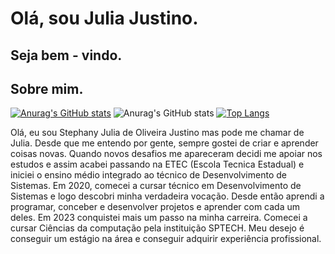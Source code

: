 # Olá, sou Julia Justino.
##   Seja bem - vindo. 
## Sobre mim.
[![Anurag's GitHub stats](https://github-readme-stats.vercel.app/api?username=JuliaOJustino)](https://github.com/anuraghazra/github-readme-stats)
![Anurag's GitHub stats](https://github-readme-stats.vercel.app/api?username=JuliaOJustino&show_icons=true&theme=transparent)
[![Top Langs](https://github-readme-stats.vercel.app/api/top-langs/?username=JuliaOJustino)](https://github.com/anuraghazra/github-readme-stats)

<div id="txtp">
    Olá, eu sou Stephany Julia de Oliveira Justino mas pode me chamar de Julia. Desde que me entendo por gente, sempre gostei de criar e aprender coisas novas. Quando novos desafios me apareceram decidi me apoiar nos estudos e assim acabei passando na ETEC (Escola Tecnica Estadual) e iniciei o ensino médio integrado ao técnico de Desenvolvimento de Sistemas.
    Em 2020, comecei a cursar técnico em Desenvolvimento de Sistemas e logo descobri minha verdadeira vocação. Desde então aprendi a programar, conceber e desenvolver projetos e aprender com cada um deles.
    Em 2023 conquistei mais um passo na minha carreira. Comecei a cursar Ciências da computação pela instituição SPTECH.
  Meu desejo é conseguir um estágio na área e conseguir adquirir experiência profissional.
  </div>


